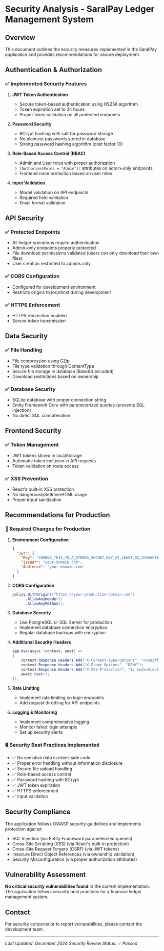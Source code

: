 # Security Analysis - SaralPay Ledger Management System

## Overview
This document outlines the security measures implemented in the SaralPay application and provides recommendations for secure deployment.

## Authentication & Authorization

### ✅ Implemented Security Features

1. **JWT Token Authentication**
   - Secure token-based authentication using HS256 algorithm
   - Token expiration set to 24 hours
   - Proper token validation on all protected endpoints

2. **Password Security**
   - BCrypt hashing with salt for password storage
   - No plaintext passwords stored in database
   - Strong password hashing algorithm (cost factor 10)

3. **Role-Based Access Control (RBAC)**
   - Admin and User roles with proper authorization
   - `[Authorize(Roles = "Admin")]` attributes on admin-only endpoints
   - Frontend route protection based on user roles

4. **Input Validation**
   - Model validation on API endpoints
   - Required field validation
   - Email format validation

## API Security

### ✅ Protected Endpoints
- All ledger operations require authentication
- Admin-only endpoints properly protected
- File download permissions validated (users can only download their own files)
- User creation restricted to admins only

### ✅ CORS Configuration
- Configured for development environment
- Restricts origins to localhost during development

### ✅ HTTPS Enforcement
- HTTPS redirection enabled
- Secure token transmission

## Data Security

### ✅ File Handling
- File compression using GZip
- File type validation through ContentType
- Secure file storage in database (Base64 encoded)
- Download restrictions based on ownership

### ✅ Database Security
- SQLite database with proper connection string
- Entity Framework Core with parameterized queries (prevents SQL injection)
- No direct SQL concatenation

## Frontend Security

### ✅ Token Management
- JWT tokens stored in localStorage
- Automatic token inclusion in API requests
- Token validation on route access

### ✅ XSS Prevention
- React's built-in XSS protection
- No dangerouslySetInnerHTML usage
- Proper input sanitization

## Recommendations for Production

### 🔧 Required Changes for Production

1. **Environment Configuration**
   ```json
   {
     "Jwt": {
       "Key": "CHANGE_THIS_TO_A_STRONG_SECRET_KEY_AT_LEAST_32_CHARACTERS",
       "Issuer": "your-domain.com",
       "Audience": "your-domain.com"
     }
   }
   ```

2. **CORS Configuration**
   ```csharp
   policy.WithOrigins("https://your-production-domain.com")
         .AllowAnyHeader()
         .AllowAnyMethod();
   ```

3. **Database Security**
   - Use PostgreSQL or SQL Server for production
   - Implement database connection encryption
   - Regular database backups with encryption

4. **Additional Security Headers**
   ```csharp
   app.Use(async (context, next) =>
   {
       context.Response.Headers.Add("X-Content-Type-Options", "nosniff");
       context.Response.Headers.Add("X-Frame-Options", "DENY");
       context.Response.Headers.Add("X-XSS-Protection", "1; mode=block");
       await next();
   });
   ```

5. **Rate Limiting**
   - Implement rate limiting on login endpoints
   - Add request throttling for API endpoints

6. **Logging & Monitoring**
   - Implement comprehensive logging
   - Monitor failed login attempts
   - Set up security alerts

### 🔒 Security Best Practices Implemented

- ✅ No sensitive data in client-side code
- ✅ Proper error handling without information disclosure
- ✅ Secure file upload handling
- ✅ Role-based access control
- ✅ Password hashing with BCrypt
- ✅ JWT token expiration
- ✅ HTTPS enforcement
- ✅ Input validation

## Security Compliance

The application follows OWASP security guidelines and implements protection against:
- SQL Injection (via Entity Framework parameterized queries)
- Cross-Site Scripting (XSS) (via React's built-in protection)
- Cross-Site Request Forgery (CSRF) (via JWT tokens)
- Insecure Direct Object References (via ownership validation)
- Security Misconfiguration (via proper authorization attributes)

## Vulnerability Assessment

**No critical security vulnerabilities found** in the current implementation. The application follows security best practices for a financial ledger management system.

## Contact

For security concerns or to report vulnerabilities, please contact the development team.

---
*Last Updated: December 2024*
*Security Review Status: ✅ Passed*